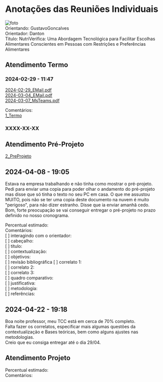 # Anotações das Reuniões Individuais  

![foto](foto.png "foto")  
Orientando: GustavoGoncalves  
Orientador: Danton  
Título: NutriVerifica: Uma Abordagem Tecnológica para Facilitar Escolhas Alimentares Conscientes em Pessoas com Restrições e Preferências Alimentares  

## Atendimento Termo  

### 2024-02-29 - 11:47

[2024-02-29_EMail.pdf](2024-02-29_EMail.pdf)  
[2024-03-04_EMail.pdf](2024-03-04_EMail.pdf)  
[2024-03-07_MsTeams.pdf](2024-03-07_MsTeams.pdf)  

Comentários:  
[1_Termo](1_Termo.pdf "1_Termo")  

### XXXX-XX-XX

## Atendimento Pré-Projeto  

[2_PreProjeto](2_PreProjeto.docx "2_PreProjeto")  

## 2024-04-08 - 19:05

Estava na empresa trabalhando e não tinha como mostrar o pré-projeto.  
Pedi para enviar uma copia para poder olhar o andamento do pré-projeto mas disse que só tinha o texto no seu PC em casa. O que me assustou MUITO, pois não se ter uma copia deste documento na nuvem é muito "perigoso", para não dizer estranho. Disse que ia enviar amanhã cedo.  
Bom, forte preocupação se vai conseguir entregar o pré-projeto no prazo definido no nosso cronograma.  

Percentual estimado:  
Comentários:  
[ ] interagindo com o orientador:  
[ ] cabeçalho:  
[ ] título:  
[ ] contextualização:  
[ ] objetivos:  
[ ] revisão bibliográfica
[ ] correlato 1:  
[ ] correlato 2:  
[ ] correlato 3:  
[ ] quadro comparativo:  
[ ] justificativa:  
[ ] metodologia:  
[ ] referências:  

## 2024-04-22 - 19:18

Boa noite professor, meu TCC está em cerca de 70% completo.  
Falta fazer os correlatos, especificar mais algumas questões da contextualização e Bases teóricas, bem como alguns ajustes nas metodologias.  
Creio que eu consiga entregar até o dia 29/04.  

## Atendimento Projeto  

Percentual estimado:  
Comentários:  
